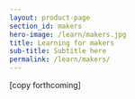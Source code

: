 ```yaml
---
layout: product-page
section_id: makers
hero-image: /learn/makers.jpg
title: Learning for makers
sub-title: Subtitle here
permalink: /learn/makers/
---
```


[copy forthcoming]